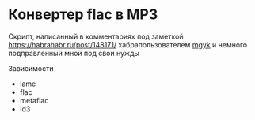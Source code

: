 # Конвертер flac в MP3

Скрипт, написанный в комментариях под заметкой https://habrahabr.ru/post/148171/ хабрапользователем [mgyk](https://habrahabr.ru/users/mgyk/) и немного подправленный мной под свои нужды

Зависимости
+ lame
+ flac
+ metaflac
+ id3

 
